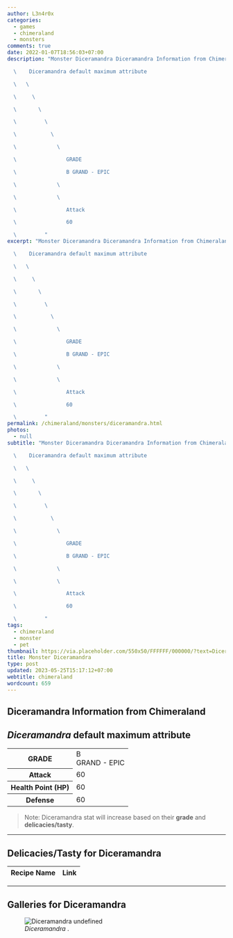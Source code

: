 ```yaml
---
author: L3n4r0x
categories:
  - games
  - chimeraland
  - monsters
comments: true
date: 2022-01-07T18:56:03+07:00
description: "Monster Diceramandra Diceramandra Information from Chimeraland

  \    Diceramandra default maximum attribute

  \   \ 

  \     \ 

  \       \ 

  \         \ 

  \           \ 

  \             \ 

  \                GRADE

  \                B GRAND - EPIC

  \             \ 

  \             \ 

  \                Attack

  \                60

  \         "
excerpt: "Monster Diceramandra Diceramandra Information from Chimeraland

  \    Diceramandra default maximum attribute

  \   \ 

  \     \ 

  \       \ 

  \         \ 

  \           \ 

  \             \ 

  \                GRADE

  \                B GRAND - EPIC

  \             \ 

  \             \ 

  \                Attack

  \                60

  \         "
permalink: /chimeraland/monsters/diceramandra.html
photos:
  - null
subtitle: "Monster Diceramandra Diceramandra Information from Chimeraland

  \    Diceramandra default maximum attribute

  \   \ 

  \     \ 

  \       \ 

  \         \ 

  \           \ 

  \             \ 

  \                GRADE

  \                B GRAND - EPIC

  \             \ 

  \             \ 

  \                Attack

  \                60

  \         "
tags:
  - chimeraland
  - monster
  - pet
thumbnail: https://via.placeholder.com/550x50/FFFFFF/000000/?text=Diceramandra
title: Monster Diceramandra
type: post
updated: 2023-05-25T15:17:12+07:00
webtitle: chimeraland
wordcount: 659
---
```


<link
  rel="stylesheet"
  href="https://rawcdn.githack.com/dimaslanjaka/Web-Manajemen/870a349/css/bootstrap-5-3-0-alpha3-wrapper.css"
/>
<section id="bootstrap-wrapper">
  <div data-bs-theme="dark">
    <h2>Diceramandra Information from Chimeraland</h2>
    <h2 id="attribute"><i>Diceramandra</i> default maximum attribute</h2>
    <div class="row">
      <div class="col mb-2">
        <div class="card">
          <div class="card-body">
            <table>
              <tr>
                <th>GRADE</th>
                <td>B <br /><span class="text-purple">GRAND - EPIC</span></td>
              </tr>
              <tr>
                <th>Attack</th>
                <td>60</td>
              </tr>
              <tr>
                <th>Health Point (HP)</th>
                <td>60</td>
              </tr>
              <tr>
                <th>Defense</th>
                <td>60</td>
              </tr>
            </table>
          </div>
        </div>
      </div>
    </div>
    <blockquote class="bd-callout bd-callout-warning">
      Note: Diceramandra stat will increase based on their <b>grade</b> and
      <b>delicacies/tasty</b>.
    </blockquote>
    <hr />
    <h2 id="delicacies">Delicacies/Tasty for Diceramandra</h2>
    <div class="card">
      <div class="card-body">
        <div class="table-responsive">
          <table class="table table-striped">
            <thead>
              <tr>
                <th>Recipe Name</th>
                <th>Link</th>
              </tr>
            </thead>
            <tbody></tbody>
          </table>
        </div>
      </div>
    </div>
    <hr />
    <div id="gallery">
      <h2>Galleries for Diceramandra</h2>
      <div class="row">
        <div class="col-lg-6 col-12">
          <figure>
            <img
              src="https://www.webmanajemen.com/undefined"
              alt="Diceramandra undefined"
            />
            <figcaption style="word-wrap: break-word">
              <i>Diceramandra</i> .
            </figcaption>
          </figure>
        </div>
      </div>
    </div>
  </div>
</section>